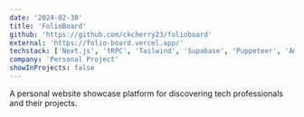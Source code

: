 ```yaml
---
date: '2024-02-30'
title: 'FolioBoard'
github: 'https://github.com/ckcherry23/folioboard'
external: 'https://folio-board.vercel.app/'
techstack: ['Next.js', 'tRPC', 'Tailwind', 'Supabase', 'Puppeteer', 'Amazon S3', 'Firebase']
company: 'Personal Project'
showInProjects: false
---
```


A personal website showcase platform for discovering tech professionals and their projects.
